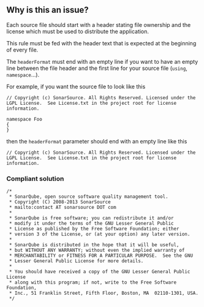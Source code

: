 ## Why is this an issue?

Each source file should start with a header stating file ownership and the license which must be used to distribute the application.

This rule must be fed with the header text that is expected at the beginning of every file.

The `headerFormat` must end with an empty line if you want to have an empty line between the file header and the first line for your
source file (`using`, `namespace`…​).

For example, if you want the source file to look like this

    // Copyright (c) SonarSource. All Rights Reserved. Licensed under the LGPL License.  See License.txt in the project root for license information.
    
    namespace Foo
    {
    }

then the `headerFormat` parameter should end with an empty line like this

    // Copyright (c) SonarSource. All Rights Reserved. Licensed under the LGPL License.  See License.txt in the project root for license information.

### Compliant solution

    /*
     * SonarQube, open source software quality management tool.
     * Copyright (C) 2008-2013 SonarSource
     * mailto:contact AT sonarsource DOT com
     *
     * SonarQube is free software; you can redistribute it and/or
     * modify it under the terms of the GNU Lesser General Public
     * License as published by the Free Software Foundation; either
     * version 3 of the License, or (at your option) any later version.
     *
     * SonarQube is distributed in the hope that it will be useful,
     * but WITHOUT ANY WARRANTY; without even the implied warranty of
     * MERCHANTABILITY or FITNESS FOR A PARTICULAR PURPOSE.  See the GNU
     * Lesser General Public License for more details.
     *
     * You should have received a copy of the GNU Lesser General Public License
     * along with this program; if not, write to the Free Software Foundation,
     * Inc., 51 Franklin Street, Fifth Floor, Boston, MA  02110-1301, USA.
     */